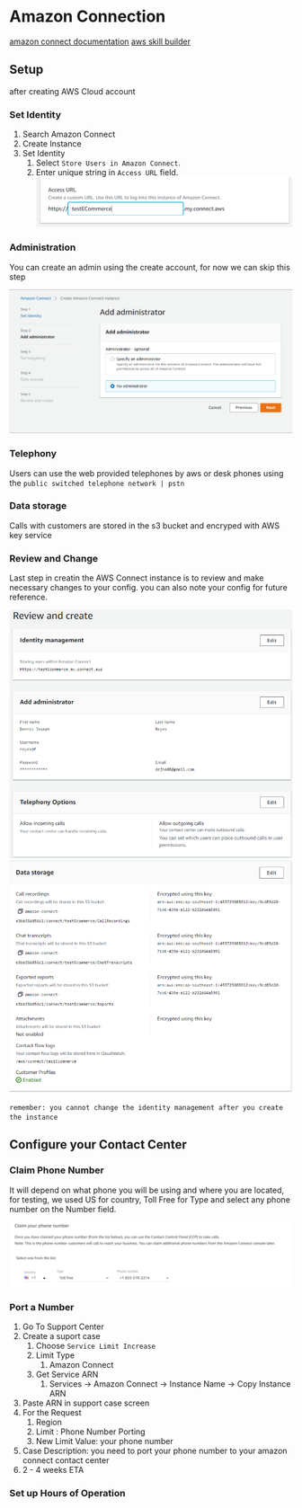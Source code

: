 # Amazon Connection

[amazon connect documentation](https://aws.amazon.com/connect/)
[aws skill builder](https://explore.skillbuilder.aws/learn/course/1488/play/41582/aws-partner-amazon-connect-technical-english)


## Setup

after creating AWS Cloud account

### Set Identity

1. Search Amazon Connect
2. Create Instance
3. Set Identity
   1. Select `Store Users in Amazon Connect`.
   2. Enter unique string in `Access URL` field.
   ![AWS URL](../../screenshots/aws_access_url.PNG)

### Administration

You can create an admin using the create account, for now we can skip this step

![AWS URL](../../screenshots/admin.PNG)

### Telephony

Users can use the web provided telephones by aws or desk phones using the `public switched telephone network | pstn`

### Data storage

Calls with customers are stored in the s3 bucket and encryped with AWS key service


### Review and Change

Last step in creatin the AWS Connect instance is to review and make necessary changes to your config. you can also note your config for future reference.

![AWS Connect Instance](../../screenshots/aws_connect_1.PNG)
![AWS Connect Instance](../../screenshots/aws_connect_2.PNG)

`remember: you cannot change the identity management after you create the instance`

## Configure your Contact Center

### Claim Phone Number

It will depend on what phone you will be using and where you are located, for testing, we used US for country, Toll Free for Type and select any phone number on the Number field.

![Claiming Phone Number Config](../../screenshots/aws_phone_number.PNG)

### Port a Number

1. Go To Support Center
2. Create a suport case
   1. Choose `Service Limit Increase`
   2. Limit Type
      1. Amazon Connect
   3. Get Service ARN
      1. Services -> Amazon Connect -> Instance Name -> Copy Instance ARN
3. Paste ARN in support case screen
4. For the Request
   1. Region
   2. Limit : Phone Number Porting
   3. New Limit Value: your phone number
5. Case Description: you need to port your phone number to your amazon connect contact center
6. 2 - 4 weeks ETA

### Set up Hours of Operation

